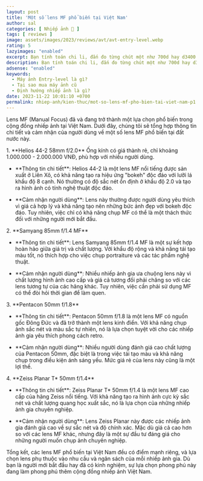 ```yaml
---
layout: post
title: 'Một số lens MF phổ biến tại Việt Nam'
author: sal
categories: [ Nhiếp ảnh 📸 ]
tags: [ reviews ]
image: assets/images/2023/reviews/avt/avt-entry-level.webp
rating: 5
lazyimages: "enabled"
excerpt: Bạn tính toán chi li, đắn đo từng chút một như 700d hay d3400 chụp nét hơn, thì bài viết này là của bạn. Những chiếc máy entry-level rẻ những cũng là đắt. Tại sao vậy?
description: Bạn tính toán chi li, đắn đo từng chút một như 700d hay d3400 chụp nét hơn, thì bài viết này là của bạn. Những chiếc máy entry-level rẻ những cũng là đắt. Tại sao vậy?
adsense: "enabled"
keywords:
  - Máy ảnh Entry-level là gì?
  - Tại sao mua máy ảnh cũ
  - Định hướng nhiếp ảnh là gì?
date: 2023-11-22 10:01:10 +0700
permalink: nhiep-anh/kien-thuc/mot-so-lens-mf-pho-bien-tai-viet-nam-p1
---
```


Lens MF (Manual Focus) đã và đang trở thành một lựa chọn phổ biến trong cộng đồng nhiếp ảnh tại Việt Nam. Dưới đây, chúng tôi sẽ tổng hợp thông tin chi tiết và cảm nhận của người dùng về một số lens MF phổ biến tại đất nước này.

1\. \*\*Helios 44-2 58mm f/2.0\*\* Ống kính có giá thành rẻ, chỉ khoảng 1.000.000 - 2.000.000 VNĐ, phù hợp với nhiều người dùng.
  - \*\*Thông tin chi tiết\*\*: Helios 44-2 là một lens MF nổi tiếng được sản xuất ở Liên Xô, có khả năng tạo ra hiệu ứng "bokeh" độc đáo với lưỡi lá khẩu độ 8 cạnh. Nó thường có độ sắc nét ổn định ở khẩu độ 2.0 và tạo ra hình ảnh có tính nghệ thuật độc đáo.

  - \*\*Cảm nhận người dùng\*\*: Lens này thường được người dùng yêu thích vì giá cả hợp lý và khả năng tạo nên những bức ảnh đẹp với bokeh độc đáo. Tuy nhiên, việc chỉ có khả năng chụp MF có thể là một thách thức đối với những người mới bắt đầu.

2\. \*\*Samyang 85mm f/1.4 MF\*\*
  - \*\*Thông tin chi tiết\*\*: Lens Samyang 85mm f/1.4 MF là một sự kết hợp hoàn hảo giữa giá trị và chất lượng. Với khẩu độ rộng và khả năng tái tạo màu tốt, nó thích hợp cho việc chụp portraiture và các tác phẩm nghệ thuật.

  - \*\*Cảm nhận người dùng\*\*: Nhiều nhiếp ảnh gia ưa chuộng lens này vì chất lượng hình ảnh cao cấp và giá cả tương đối phải chăng so với các lens tương tự của các hãng khác. Tuy nhiên, việc cần phải sử dụng MF có thể đòi hỏi thời gian để làm quen.

3\. \*\*Pentacon 50mm f/1.8\*\*
  - \*\*Thông tin chi tiết\*\*: Pentacon 50mm f/1.8 là một lens MF có nguồn gốc Đông Đức và đã trở thành một lens kinh điển. Với khả năng chụp ảnh sắc nét và màu sắc tự nhiên, nó là lựa chọn tuyệt vời cho các nhiếp ảnh gia yêu thích phong cách retro.

  - \*\*Cảm nhận người dùng\*\*: Nhiều người dùng đánh giá cao chất lượng của Pentacon 50mm, đặc biệt là trong việc tái tạo màu và khả năng chụp trong điều kiện ánh sáng yếu. Mức giá rẻ của lens này cũng là một lợi thế.

4\. \*\*Zeiss Planar T\* 50mm f/1.4\*\*
  - \*\*Thông tin chi tiết\*\*: Zeiss Planar T\* 50mm f/1.4 là một lens MF cao cấp của hãng Zeiss nổi tiếng. Với khả năng tạo ra hình ảnh cực kỳ sắc nét và chất lượng quang học xuất sắc, nó là lựa chọn của những nhiếp ảnh gia chuyên nghiệp.

  - \*\*Cảm nhận người dùng\*\*: Lens Zeiss Planar này được các nhiếp ảnh gia đánh giá cao về sự sắc nét và độ chính xác. Mặc dù giá cả cao hơn so với các lens MF khác, nhưng đây là một sự đầu tư đáng giá cho những người muốn chụp ảnh chuyên nghiệp.

Tổng kết, các lens MF phổ biến tại Việt Nam đều có điểm mạnh riêng, và lựa chọn lens phụ thuộc vào nhu cầu và ngân sách của mỗi nhiếp ảnh gia. Dù bạn là người mới bắt đầu hay đã có kinh nghiệm, sự lựa chọn phong phú này đang làm phong phú thêm cộng đồng nhiếp ảnh Việt Nam.
